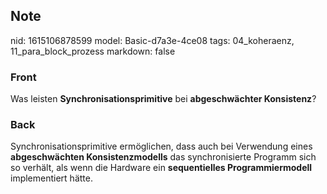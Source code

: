 ## Note
nid: 1615106878599
model: Basic-d7a3e-4ce08
tags: 04_koheraenz, 11_para_block_prozess
markdown: false

### Front
Was leisten <b>Synchronisationsprimitive</b> bei <b>abgeschwächter Konsistenz</b>?

### Back
Synchronisationsprimitive ermöglichen, dass auch bei Verwendung eines <b>abgeschwächten Konsistenzmodells</b> das synchronisierte Programm sich so verhält, als wenn die Hardware ein <b>sequentielles Programmiermodell </b>implementiert hätte.
